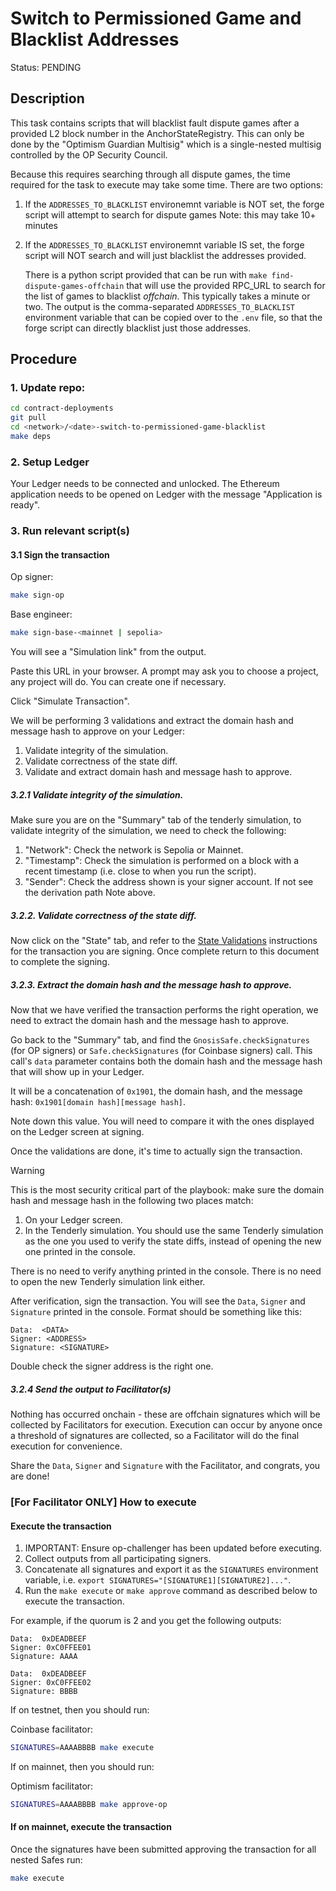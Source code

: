 # Switch to Permissioned Game and Blacklist Addresses

Status: PENDING

## Description

This task contains scripts that will blacklist fault dispute games after a provided L2 block number in the AnchorStateRegistry.
This can only be done by the "Optimism Guardian Multisig" which is a single-nested multisig controlled by the OP Security Council.

Because this requires searching through all dispute games, the time required for the task to execute may take some time. There are
two options:

1. If the `ADDRESSES_TO_BLACKLIST` environemnt variable is NOT set, the forge script will attempt to search for dispute games
   Note: this may take 10+ minutes

2. If the `ADDRESSES_TO_BLACKLIST` environemnt variable IS set, the forge script will NOT search and will just blacklist the addresses
   provided.

   There is a python script provided that can be run with `make find-dispute-games-offchain` that will use the provided
   RPC_URL to search for the list of games to blacklist _offchain_. This typically takes a minute or two. The output
   is the comma-separated `ADDRESSES_TO_BLACKLIST` environment variable that can be copied over to the `.env` file, so that
   the forge script can directly blacklist just those addresses.

## Procedure

### 1. Update repo:

```bash
cd contract-deployments
git pull
cd <network>/<date>-switch-to-permissioned-game-blacklist
make deps
```

### 2. Setup Ledger

Your Ledger needs to be connected and unlocked. The Ethereum
application needs to be opened on Ledger with the message "Application
is ready".

### 3. Run relevant script(s)

#### 3.1 Sign the transaction

Op signer:

```bash
make sign-op
```

Base engineer:

```bash
make sign-base-<mainnet | sepolia>
```

You will see a "Simulation link" from the output.

Paste this URL in your browser. A prompt may ask you to choose a
project, any project will do. You can create one if necessary.

Click "Simulate Transaction".

We will be performing 3 validations and extract the domain hash and message hash to approve on your Ledger:

1. Validate integrity of the simulation.
2. Validate correctness of the state diff.
3. Validate and extract domain hash and message hash to approve.

##### 3.2.1 Validate integrity of the simulation.

Make sure you are on the "Summary" tab of the tenderly simulation, to
validate integrity of the simulation, we need to check the following:

1. "Network": Check the network is Sepolia or Mainnet.
2. "Timestamp": Check the simulation is performed on a block with a
   recent timestamp (i.e. close to when you run the script).
3. "Sender": Check the address shown is your signer account. If not see the derivation path Note above.

##### 3.2.2. Validate correctness of the state diff.

Now click on the "State" tab, and refer to the [State Validations](./VALIDATION.md) instructions for the transaction you are signing.
Once complete return to this document to complete the signing.

##### 3.2.3. Extract the domain hash and the message hash to approve.

Now that we have verified the transaction performs the right
operation, we need to extract the domain hash and the message hash to
approve.

Go back to the "Summary" tab, and find the
`GnosisSafe.checkSignatures` (for OP signers) or `Safe.checkSignatures` (for Coinbase signers) call.
This call's `data` parameter contains both the domain hash and the 
message hash that will show up in your Ledger.

It will be a concatenation of `0x1901`, the domain hash, and the
message hash: `0x1901[domain hash][message hash]`.

Note down this value. You will need to compare it with the ones
displayed on the Ledger screen at signing.

Once the validations are done, it's time to actually sign the
transaction.

> [!WARNING]
> This is the most security critical part of the playbook: make sure the
> domain hash and message hash in the following two places match:
>
> 1. On your Ledger screen.
> 2. In the Tenderly simulation. You should use the same Tenderly
>    simulation as the one you used to verify the state diffs, instead
>    of opening the new one printed in the console.
>
> There is no need to verify anything printed in the console. There is
> no need to open the new Tenderly simulation link either.

After verification, sign the transaction. You will see the `Data`,
`Signer` and `Signature` printed in the console. Format should be
something like this:

```shell
Data:  <DATA>
Signer: <ADDRESS>
Signature: <SIGNATURE>
```

Double check the signer address is the right one.

##### 3.2.4 Send the output to Facilitator(s)

Nothing has occurred onchain - these are offchain signatures which
will be collected by Facilitators for execution. Execution can occur
by anyone once a threshold of signatures are collected, so a
Facilitator will do the final execution for convenience.

Share the `Data`, `Signer` and `Signature` with the Facilitator, and
congrats, you are done!

### [For Facilitator ONLY] How to execute

#### Execute the transaction

1. IMPORTANT: Ensure op-challenger has been updated before executing.
1. Collect outputs from all participating signers.
1. Concatenate all signatures and export it as the `SIGNATURES`
   environment variable, i.e. `export
SIGNATURES="[SIGNATURE1][SIGNATURE2]..."`.
1. Run the `make execute` or `make approve` command as described below to execute the transaction.

For example, if the quorum is 2 and you get the following outputs:

```shell
Data:  0xDEADBEEF
Signer: 0xC0FFEE01
Signature: AAAA
```

```shell
Data:  0xDEADBEEF
Signer: 0xC0FFEE02
Signature: BBBB
```

If on testnet, then you should run:

Coinbase facilitator:

```bash
SIGNATURES=AAAABBBB make execute
```

If on mainnet, then you should run:

Optimism facilitator:

```bash
SIGNATURES=AAAABBBB make approve-op
```

#### If on mainnet, execute the transaction

Once the signatures have been submitted approving the transaction for all nested Safes run:

```bash
make execute
```
